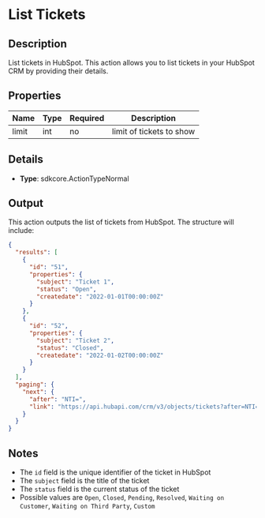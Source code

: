 # List Tickets

## Description

List tickets in HubSpot. This action allows you to list tickets in your HubSpot CRM by providing their details.

## Properties

| Name     | Type   | Required | Description              |
|----------|--------|----------|--------------------------|
| limit    | int    | no       | limit of tickets to show |



## Details

- **Type**: sdkcore.ActionTypeNormal

## Output

This action outputs the list of tickets from HubSpot. The structure will include:

```json
{
  "results": [
    {
      "id": "51",
      "properties": {
        "subject": "Ticket 1",
        "status": "Open",
        "createdate": "2022-01-01T00:00:00Z"
      }
    },
    {
      "id": "52",
      "properties": {
        "subject": "Ticket 2",
        "status": "Closed",
        "createdate": "2022-01-02T00:00:00Z"
      }
    }
  ],
  "paging": {
    "next": {
      "after": "NTI=",
      "link": "https://api.hubapi.com/crm/v3/objects/tickets?after=NTI="
    }
  }
}
```

## Notes

- The `id` field is the unique identifier of the ticket in HubSpot
- The `subject` field is the title of the ticket
- The `status` field is the current status of the ticket
- Possible values are `Open`, `Closed`, `Pending`, `Resolved`, `Waiting on Customer`, `Waiting on Third Party`, `Custom`